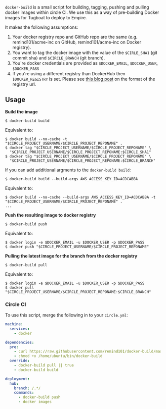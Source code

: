 `docker-build` is a small script for building, tagging, pushing and pulling docker images within circle CI. We use this as a way of pre-building Docker images for Tugboat to deploy to Empire.

It makes the following assumptions:

1. Your docker registry repo and GitHub repo are the same (e.g. remind101/acme-inc on GitHub, remind101/acme-inc on Docker registry).
2. You want to tag the docker image with the value of the `$CIRLE_SHA1` (git commit sha) and `$CIRCLE_BRANCH` (git branch).
3. You're docker credentials are provided as `$DOCKER_EMAIL`, `$DOCKER_USER`, `$DOCKER_PASS`
4. If you're using a different registry than DockerHub then `$DOCKER_REGISTRY` is set. Please see [this blog post][private_registry] on the format of the registry url.

## Usage

**Build the image**

```console
$ docker-build build
```

Equivalent to:

```console
$ docker build --no-cache -t "$CIRCLE_PROJECT_USERNAME/$CIRCLE_PROJECT_REPONAME" .
$ docker tag "$CIRCLE_PROJECT_USERNAME/$CIRCLE_PROJECT_REPONAME" \
  "$CIRCLE_PROJECT_USERNAME/$CIRCLE_PROJECT_REPONAME:$CIRCLE_SHA1"
$ docker tag "$CIRCLE_PROJECT_USERNAME/$CIRCLE_PROJECT_REPONAME" \
  "$CIRCLE_PROJECT_USERNAME/$CIRCLE_PROJECT_REPONAME:$CIRCLE_BRANCH"
```

If you can add additional argments to the `docker-build build`:

```console
$ docker-build build --build-args AWS_ACCESS_KEY_ID=ACDCABBA
```

Equivalent to:
```console
$ docker build --no-cache --build-args AWS_ACCESS_KEY_ID=ACDCABBA -t "$CIRCLE_PROJECT_USERNAME/$CIRCLE_PROJECT_REPONAME" .
...
```

**Push the resulting image to docker registry**

```console
$ docker-build push
```

Equivalent to:

```console
$ docker login -e $DOCKER_EMAIL -u $DOCKER_USER -p $DOCKER_PASS
$ docker push "$CIRCLE_PROJECT_USERNAME/$CIRCLE_PROJECT_REPONAME"
```

**Pulling the latest image for the branch from the docker registry**

```console
$ docker-build pull
```

Equivalent to:

```console
$ docker login -e $DOCKER_EMAIL -u $DOCKER_USER -p $DOCKER_PASS
$ docker pull
"$CIRCLE_PROJECT_USERNAME/$CIRCLE_PROJECT_REPONAME:$CIRCLE_BRANCH"
```

### Circle CI

To use this script, merge the following in to your `circle.yml`:

```yml
machine:
  services:
    - docker

dependencies:
  pre:
    - curl https://raw.githubusercontent.com/remind101/docker-build/master/docker-build > /home/ubuntu/bin/docker-build
    - chmod +x /home/ubuntu/bin/docker-build
  override:
    - docker-build pull || true
    - docker-build build

deployment:
  hub:
    branch: /.*/
    commands:
      - docker-build push
      - docker images
```

[private_registry]: https://blog.docker.com/2013/07/how-to-use-your-own-registry/
